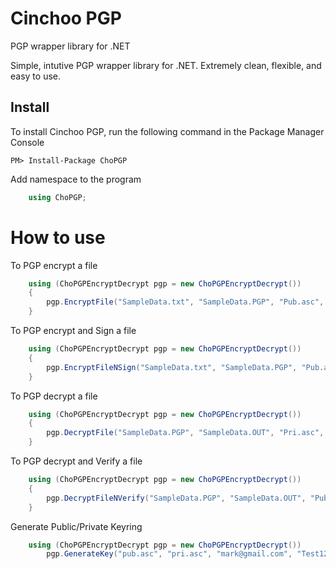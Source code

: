 # Cinchoo PGP

PGP wrapper library for .NET 

Simple, intutive PGP wrapper library for .NET. Extremely clean, flexible, and easy to use. 

## Install

To install Cinchoo PGP, run the following command in the Package Manager Console

    PM> Install-Package ChoPGP

Add namespace to the program

``` csharp
    using ChoPGP;
```
# How to use

To PGP encrypt a file

``` csharp
    using (ChoPGPEncryptDecrypt pgp = new ChoPGPEncryptDecrypt())
    {
        pgp.EncryptFile("SampleData.txt", "SampleData.PGP", "Pub.asc", true, false);
    }
```
To PGP encrypt and Sign a file

``` csharp
    using (ChoPGPEncryptDecrypt pgp = new ChoPGPEncryptDecrypt())
    {
        pgp.EncryptFileNSign("SampleData.txt", "SampleData.PGP", "Pub.asc", "Pri.asc", "Test123", true, false);
    }
```
To PGP decrypt a file

``` csharp
    using (ChoPGPEncryptDecrypt pgp = new ChoPGPEncryptDecrypt())
    {
        pgp.DecryptFile("SampleData.PGP", "SampleData.OUT", "Pri.asc", "Test123");
    }
```
To PGP decrypt and Verify a file

``` csharp
    using (ChoPGPEncryptDecrypt pgp = new ChoPGPEncryptDecrypt())
    {
        pgp.DecryptFileNVerify("SampleData.PGP", "SampleData.OUT", "Pub.asc", "Pri.asc", "Test123");
    }
```
Generate Public/Private Keyring

``` csharp
    using (ChoPGPEncryptDecrypt pgp = new ChoPGPEncryptDecrypt())
        pgp.GenerateKey("pub.asc", "pri.asc", "mark@gmail.com", "Test123");
```
